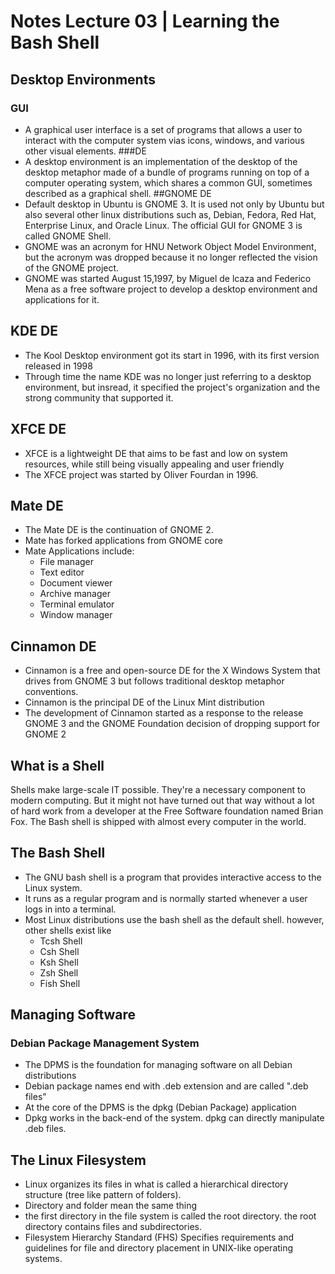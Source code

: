 # Notes Lecture 03 | Learning the Bash Shell
## Desktop Environments
### GUI
* A graphical user interface is a set of programs that allows a user to interact with the computer system vias icons, windows, and various other visual elements.
###DE
* A desktop environment is an implementation of the desktop of the desktop metaphor made of a bundle of programs running on top of a computer operating system, which shares a common GUI, sometimes described as a graphical shell.
##GNOME DE
* Default desktop in Ubuntu is GNOME 3. It is used not only by Ubuntu but also several other linux distributions such as, Debian, Fedora, Red Hat, Enterprise Linux, and Oracle Linux. The official GUI for GNOME 3 is called GNOME Shell.
* GNOME was an acronym for HNU Network Object Model Environment, but the acronym was dropped because it no longer reflected the vision of the GNOME project.
* GNOME was started August 15,1997, by Miguel de lcaza and Federico Mena as a free software project to develop a desktop environment and applications for it.
## KDE DE
* The Kool Desktop environment got its start in 1996, with its first version released in 1998
* Through time the name KDE was no longer just referring to a desktop environment, but insread, it specified the project's organization and the strong community that supported it.
## XFCE DE
* XFCE is a lightweight DE that aims to be fast and low on system resources, while still being visually appealing and user friendly
* The XFCE project was started by Oliver Fourdan in 1996.
## Mate DE
* The Mate DE is the continuation of GNOME 2.
* Mate has forked applications from GNOME core
* Mate Applications include:
  * File manager
  * Text editor
  * Document viewer
  * Archive manager 
  * Terminal emulator 
  * Window manager
## Cinnamon DE
* Cinnamon is a free and open-source DE for the X Windows System that drives from GNOME 3 but follows traditional desktop metaphor conventions.
* Cinnamon is the principal DE of the Linux Mint distribution
* The development of Cinnamon started as a response to the release GNOME 3 and the GNOME Foundation decision of dropping support for GNOME 2
## What is a Shell
Shells make large-scale IT possible. They're a necessary component to modern computing. But it might not have turned out that way without a lot of hard work from a developer at the Free Software foundation named Brian Fox. The Bash shell is shipped with almost every computer in the world.
## The Bash Shell
* The GNU bash shell is a program that provides interactive access to the Linux system.
* It runs as a regular program and is normally started whenever a user logs in into a terminal.
* Most Linux distributions use the bash shell as the default shell. however, other shells exist like
  * Tcsh Shell
  * Csh Shell
  * Ksh Shell
  * Zsh Shell
  * Fish Shell
## Managing Software
### Debian Package Management System
* The DPMS is the foundation for managing software on all Debian distributions
* Debian package names end with .deb extension and are called ".deb files"
* At the core of the DPMS is the dpkg (Debian Package) application
* Dpkg works in the back-end of the system. dpkg can directly manipulate .deb files.
## The Linux Filesystem
* Linux organizes its files in what is called a hierarchical directory structure (tree like pattern of folders).
* Directory and folder mean the same thing
* the first directory in the file system is called the root directory. the root directory contains files and subdirectories.
* Filesystem Hierarchy Standard (FHS) Specifies requirements and guidelines for file and directory placement in UNIX-like operating systems.